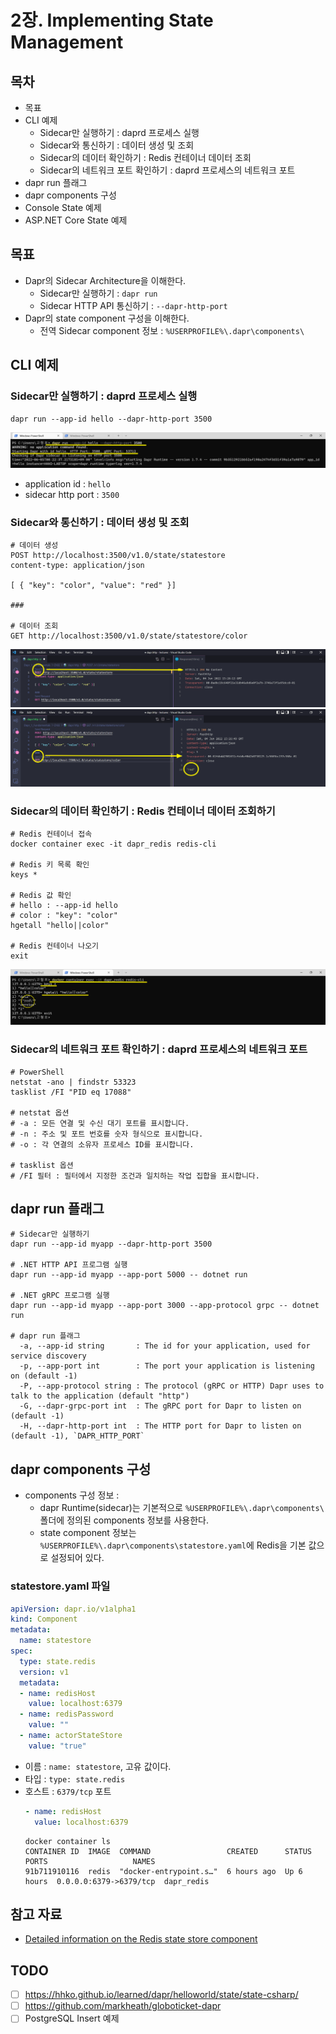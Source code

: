 # 2장. Implementing State Management

## 목차
- 목표
- CLI 예제
  - Sidecar만 실행하기 : daprd 프로세스 실행
  - Sidecar와 통신하기 : 데이터 생성 및 조회
  - Sidecar의 데이터 확인하기 : Redis 컨테이너 데이터 조회
  - Sidecar의 네트워크 포트 확인하기 : daprd 프로세스의 네트워크 포트
- dapr run 플래그
- dapr components 구성
- Console State 예제
- ASP.NET Core State 예제


## 목표
- Dapr의 Sidecar Architecture을 이해한다.
  - Sidecar만 실행하기 : `dapr run`
  - Sidecar HTTP API 통신하기 : `--dapr-http-port`
- Dapr의 state component 구성을 이해한다.
  - 전역 Sidecar component 정보 : `%USERPROFILE%\.dapr\components\`


## CLI 예제
### Sidecar만 실행하기 : daprd 프로세스 실행
```shell
dapr run --app-id hello --dapr-http-port 3500
```
![](2022-06-05-00-24-24.png)
- application id : `hello`
- sidecar http port : `3500`

### Sidecar와 통신하기 : 데이터 생성 및 조회
```shell
# 데이터 생성
POST http://localhost:3500/v1.0/state/statestore
content-type: application/json

[ { "key": "color", "value": "red" }]

###

# 데이터 조회
GET http://localhost:3500/v1.0/state/statestore/color
```
![](2022-06-05-00-29-41.png)
![](2022-06-05-00-30-09.png)

### Sidecar의 데이터 확인하기 : Redis 컨테이너 데이터 조회하기
```shell
# Redis 컨테이너 접속
docker container exec -it dapr_redis redis-cli

# Redis 키 목록 확인
keys *

# Redis 값 확인
# hello : --app-id hello
# color : "key": "color"
hgetall "hello||color"

# Redis 컨테이너 나오기
exit
```
![](2022-06-05-00-40-00.png)

### Sidecar의 네트워크 포트 확인하기 : daprd 프로세스의 네트워크 포트
```shell
# PowerShell
netstat -ano | findstr 53323
tasklist /FI "PID eq 17088"

# netstat 옵션
# -a : 모든 연결 및 수신 대기 포트를 표시합니다.
# -n : 주소 및 포트 번호를 숫자 형식으로 표시합니다.
# -o : 각 연결의 소유자 프로세스 ID를 표시합니다.

# tasklist 옵션
# /FI 필터 : 필터에서 지정한 조건과 일치하는 작업 집합을 표시합니다.
```

## dapr run 플래그
```shell
# Sidecar만 실행하기
dapr run --app-id myapp --dapr-http-port 3500

# .NET HTTP API 프로그램 실행
dapr run --app-id myapp --app-port 5000 -- dotnet run

# .NET gRPC 프로그램 실행
dapr run --app-id myapp --app-port 3000 --app-protocol grpc -- dotnet run

# dapr run 플래그
  -a, --app-id string       : The id for your application, used for service discovery
  -p, --app-port int        : The port your application is listening on (default -1)
  -P, --app-protocol string : The protocol (gRPC or HTTP) Dapr uses to talk to the application (default "http")
  -G, --dapr-grpc-port int  : The gRPC port for Dapr to listen on (default -1)
  -H, --dapr-http-port int  : The HTTP port for Dapr to listen on (default -1), `DAPR_HTTP_PORT`
```

## dapr components 구성
- components 구성 정보 : 
  - dapr Runtime(sidecar)는 기본적으로 `%USERPROFILE%\.dapr\components\` 폴더에 정의된 components 정보를 사용한다.
  - state component 정보는 `%USERPROFILE%\.dapr\components\statestore.yaml`에 Redis을 기본 값으로 설정되어 있다.

### statestore.yaml 파일
```yml
apiVersion: dapr.io/v1alpha1
kind: Component
metadata:
  name: statestore
spec:
  type: state.redis
  version: v1
  metadata:
  - name: redisHost
    value: localhost:6379
  - name: redisPassword
    value: ""
  - name: actorStateStore
    value: "true"
```
- 이름 : `name: statestore`, 고유 값이다.
- 타입 : `type: state.redis`
- 호스트 : `6379/tcp` 포트
  ```yml
  - name: redisHost
    value: localhost:6379
  ```
  ```shell
  docker container ls
  CONTAINER ID  IMAGE  COMMAND                 CREATED      STATUS      PORTS                   NAMES
  91b711910116  redis  "docker-entrypoint.s…"  6 hours ago  Up 6 hours  0.0.0.0:6379->6379/tcp  dapr_redis
  ```

## 참고 자료
- [Detailed information on the Redis state store component](https://docs.dapr.io/reference/components-reference/supported-state-stores/setup-redis/)

## TODO
- [ ] https://hhko.github.io/learned/dapr/helloworld/state/state-csharp/
- [ ] https://github.com/markheath/globoticket-dapr
- [ ] PostgreSQL Insert 예제